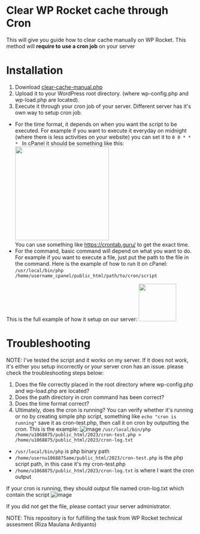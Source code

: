 # Clear WP Rocket cache through Cron

This will give you guide how to clear cache manually on WP Rocket. This method will <b>require to use a cron job</b> on your server

# Installation

1. Download <a href="https://github.com/rizaardiyanto1412/wprocket-clear-cache-cron/blob/main/clear-cache-manual.php">clear-cache-manual.php</a>
2. Upload it to your WordPress root directory. (where wp-config.php and wp-load.php are located).
3. Execute it through your cron job of your server. Different server has it's own way to setup cron job. 
- For the time format, it depends on when you want the script to be executed. For example if you want to execute it everyday on midnight (where there is less activities on your website) you can set it to `0 0 * * * `
In cPanel it should be something like this: <br><img src="https://i.imgur.com/iBTFE8z.png" height="250px"><br>
You can use something like https://crontab.guru/ to get the exact time.
- For the command, basic command will depend on what you want to do. For example if you want to execute a file, just put the path to the file in the command. Here is the example of how to run it on cPanel: `/usr/local/bin/php /home/username_cpanel/public_html/path/to/cron/script`

This is the full example of how it setup on our server:
<img src="https://i.imgur.com/HPNKj8t.png" height="100px" >

# Troubleshooting

NOTE: I've tested the script and it works on my server. If it does not work, it's either you setup incorrectly or your server cron has an issue. please check the troubleshooting steps below:

1. Does the file correctly placed in the root directory where wp-config.php and wp-load.php are located?
2. Does the path directory in cron command has been correct? 
3. Does the time format correct? 
4. Ultimately, does the cron is running?
You can verify whether it's running or no by creating simple php script, something like `echo "cron is running"` save it as cron-test.php, then call it on cron by outputting the cron. 
This is the example:
![image](https://user-images.githubusercontent.com/83811723/200865481-bc789d1b-c5fa-4c9a-a2cb-91e57f8b38a1.png)
`/usr/local/bin/php /home/u1068875/public_html/2023/cron-test.php > /home/u1068875/public_html/2023/cron-log.txt`
- `/usr/local/bin/php` is php binary path 
- `/home/usernu1068875ame/public_html/2023/cron-test.php` is the php script path, in this case it's my cron-test.php
- `/home/u1068875/public_html/2023/cron-log.txt` is where I want the cron output

If your cron is running, they should output file named cron-log.txt which contain the script
![image](https://user-images.githubusercontent.com/83811723/200866581-985485ea-fcd6-43d5-a0b6-cc6487fdb876.png)

If you did not get the file, please contact your server administrator.

NOTE: This repository is for fulfilling the task from WP Rocket technical assesment (Riza Maulana Ardiyanto)
